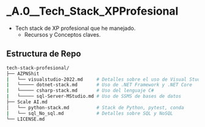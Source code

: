# _A.0__Tech_Stack_XPProfesional

- Tech stack de XP profesional que he manejado.
  - Recursos y Conceptos claves.

## Estructura de Repo
```bash
tech-stack-profesional/
├── AZPNShit
|   └── visualstudio-2022.md     # Detalles sobre el uso de Visual Studio 2022
|   └───── dotnet-stack.md       # Uso de .NET Framework y .NET Core
|   └───── csharp-stack.md       # Uso del lenguaje C#
|   └───── sql-Server-MStudio.md # Uso de SSMS de bases de datos
├── Scale AI.md   
│   └── python-stack.md          # Stack de Python, pytest, conda
|   └── sql_No_sql.md            # Detalles sobre SQL y NoSQL
└── LICENSE.md                 
```
